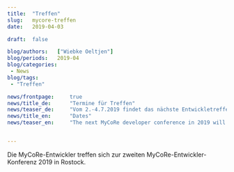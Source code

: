 ```yaml
---
title:  "Treffen"
slug: 	mycore-treffen
date:   2019-04-03

draft: 	false

blog/authors: 	["Wiebke Oeltjen"]
blog/periods: 	2019-04
blog/categories:
 - News
blog/tags:
 - "Treffen"

news/frontpage: 	true
news/title_de: 		"Termine für Treffen"
news/teaser_de: 	"Vom 2.-4.7.2019 findet das nächste Entwickletreffen in Rostock statt. Den Anwenderworkshop 2019 veranstalten wir vom 6.-7.11. in Essen."
news/title_en: 		"Dates"
news/teaser_en:	    "The next MyCoRe developer conference in 2019 will take place in Rostock."


---
```


Die MyCoRe-Entwickler treffen sich zur zweiten MyCoRe-Entwickler-Konferenz 2019 in Rostock.

